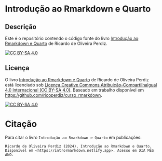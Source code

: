 Introdução ao Rmarkdown e Quarto
================

## Descrição

Este é o repositório contendo o código fonte do livro [Introdução ao
Rmarkdown e Quarto](https://intrormarkdown.netlify.app) de Ricardo de
Oliveira Perdiz.

<!-- [![Status do livro online](https://github.com/LABOTAM/IntroR/workflows/renderbook/badge.svg)](https://github.com/LABOTAM/IntroR/actions) -->
<!-- badges: start -->

[![CC BY-SA
4.0](https://img.shields.io/badge/License-CC%20BY--SA%204.0-lightgrey.svg)](http://creativecommons.org/licenses/by-sa/4.0/)
<!-- badges: end -->

## Licença

O livro [Introdução ao Rmarkdown e
Quarto](https://intrormarkdown.netlify.app) de Ricardo de Oliveira
Perdiz está licenciado sob [Licença Creative Commons
Atribuição-CompartilhaIgual 4.0 Internacional (CC BY-SA
4.0)](http://creativecommons.org/licenses/by-sa/4.0/). Baseado em
trabalho disponível em <https://github.com/ricoperdiz/curso_rmarkdown>.

[![CC BY-SA
4.0](https://i.creativecommons.org/l/by-sa/4.0/88x31.png)](http://creativecommons.org/licenses/by-sa/4.0/)

# Citação

Para citar o livro `Introdução ao Rmarkdown e Quarto` em publicações:

    Ricardo de Oliveira Perdiz (2024). Introdução ao Rmarkdown e Quarto. Disponível em <https://intrormarkdown.netlify.app>. Acesso em DIA MÊS ANO.
